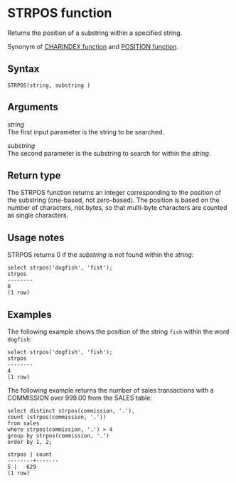 # STRPOS function<a name="r_STRPOS"></a>

Returns the position of a substring within a specified string\. 

Synonym of [CHARINDEX function](r_CHARINDEX.md) and [POSITION function](r_POSITION.md)\. 

## Syntax<a name="r_STRPOS-synopsis"></a>

```
STRPOS(string, substring )
```

## Arguments<a name="r_STRPOS-arguments"></a>

 *string*   
The first input parameter is the string to be searched\. 

 *substring*   
The second parameter is the substring to search for within the *string*\. 

## Return type<a name="r_STRPOS-return-type"></a>

The STRPOS function returns an integer corresponding to the position of the substring \(one\-based, not zero\-based\)\. The position is based on the number of characters, not bytes, so that multi\-byte characters are counted as single characters\.

## Usage notes<a name="r_STRPOS_usage_notes"></a>

STRPOS returns 0 if the *substring* is not found within the *string*: 

```
select strpos('dogfish', 'fist');
strpos
--------
0
(1 row)
```

## Examples<a name="r_STRPOS-examples"></a>

The following example shows the position of the string `fish` within the word `dogfish`: 

```
select strpos('dogfish', 'fish');
strpos
--------
4
(1 row)
```

The following example returns the number of sales transactions with a COMMISSION over 999\.00 from the SALES table: 

```
select distinct strpos(commission, '.'),
count (strpos(commission, '.'))
from sales
where strpos(commission, '.') > 4
group by strpos(commission, '.')
order by 1, 2;

strpos | count
--------+-------
5 |   629
(1 row)
```